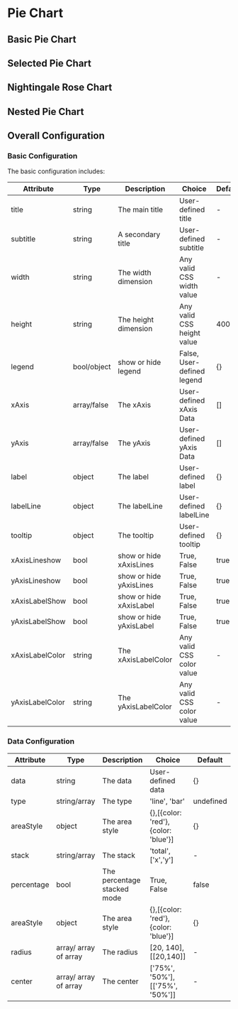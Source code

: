 <script defers>

const Basic_Pie = {
    code: `const getOption = () => {
    return {
        type: 'pie',
        data: {
            'Referer of a Websit': [
                { value: 1048, name: 'Search Engine' },
                { value: 735, name: 'Direct' },
                { value: 580, name: 'Email' },
                { value: 484, name: 'Union Ads' },
                { value: 300, name: 'Video Ads' }
            ],
        },
	}
};
return getOption;`
};

const selected_Pie = {
    code: `const getOption = () => {
    return {
        type: 'pie',
        data: {
            'Referer of a Websit': [
                { value: 1048, name: 'Search Engine' },
                { value: 735, name: 'Direct' },
                { value: 580, name: 'Email' },
                { value: 484, name: 'Union Ads' },
                { value: 300, name: 'Video Ads' }
            ],
        },
        selectedMode: "single", // "multiple"
	}
};
return getOption;`
};

const Nightingale = {
    code: `const getOption = () => {
    return {
        type: 'pie',
        data: {
            'Rose': [
                { value: 40, name: 'rose 1' },
                { value: 33, name: 'rose 2' },
                { value: 28, name: 'rose 3' },
                { value: 22, name: 'rose 4' },
                { value: 20, name: 'rose 5' },
                { value: 15, name: 'rose 6' },
                { value: 12, name: 'rose 7' },
                { value: 10, name: 'rose 8' }
            ],
            'Rose2': [
                { value: 30, name: 'rose 1' },
                { value: 28, name: 'rose 2' },
                { value: 26, name: 'rose 3' },
                { value: 24, name: 'rose 4' },
                { value: 22, name: 'rose 5' },
                { value: 20, name: 'rose 6' },
                { value: 18, name: 'rose 7' },
                { value: 16, name: 'rose 8' }
            ]
        },
        roseType: 'area',
        radius: [20, 140],
        center: [['75%', '50%'],['25%', '50%']],
        overrides:{
              toolbox: {
                show: true,
                feature: {
                mark: { show: true },
                dataView: { show: true, readOnly: false },
                restore: { show: true },
                saveAsImage: { show: true }
                }
            },
        }
	}
};
return getOption;`
};


const Nested_Pie = {
    code: `const getOption = () => {
    return {
        type: 'pie',
        data: {
            'Access From 2': [
                { value: 1048, name: 'Baidu' },
                { value: 335, name: 'Direct' },
                { value: 310, name: 'Email' },
                { value: 251, name: 'Google' },
                { value: 234, name: 'Union Ads' },
                { value: 147, name: 'Bing' },
                { value: 135, name: 'Video Ads' },
                { value: 102, name: 'Others' }
            ],
            'Access From': [
                { value: 1548, name: 'Search Engine' },
                { value: 775, name: 'Direct' },
                { value: 679, name: 'Marketing', selected: true }
            ],
        },
        legend: {
            data: [
                'Email',
                'Union Ads',
                'Video Ads',
                'Baidu',
                'Google',
                'Bing',
                'Others'
            ],
            orient: 'horizontal',
        },
        radius: [['45%', '60%'],[0, '30%']],
        label: [
            {
                formatter: '{a|{a}}{abg|}\\n{hr|}\\n  {b|{b}：}{c}  {per|{d}%}  ',
                backgroundColor: '#F6F8FC',
                borderColor: '#8C8D8E',
                borderWidth: 1,
                borderRadius: 4,
                rich: {
                    a: {
                        color: '#6E7079',
                        lineHeight: 22,
                        align: 'center'
                    },
                    hr: {
                        borderColor: '#8C8D8E',
                        width: '100%',
                        borderWidth: 1,
                        height: 0
                    },
                    b: {
                        color: '#4C5058',
                        fontSize: 14,
                        fontWeight: 'bold',
                        lineHeight: 33
                    },
                    per: {
                        color: '#fff',
                        backgroundColor: '#4C5058',
                        padding: [3, 4],
                        borderRadius: 4
                    }
                }
            },
            {
                position: 'inner',
                fontSize: 14
            },
        ]
	}
};
return getOption;`
};



const ex1 = new $visualify.LiveEditor(Basic_Pie).mount('#ex1');
const ex2 = new $visualify.LiveEditor(selected_Pie).mount('#ex2');
const ex3 = new $visualify.LiveEditor(Nightingale).mount('#ex3');
const ex4 = new $visualify.LiveEditor(Nested_Pie).mount('#ex4');
</script>

# Pie Chart

## Basic Pie Chart

<div id="ex1"></div>

## Selected Pie Chart

<div id="ex2"></div>

## Nightingale Rose Chart

<div id="ex3"></div>

## Nested Pie Chart

<div id="ex4"></div>

## Overall Configuration

### Basic Configuration

The basic configuration includes:

| Attribute       | Type        | Description             | Choice                     | Default |
| --------------- | ----------- | ----------------------- | -------------------------- | ------- |
| title           | string      | The main title          | User-defined title         | -       |
| subtitle        | string      | A secondary title       | User-defined subtitle      | -       |
| width           | string      | The width dimension     | Any valid CSS width value  | -       |
| height          | string      | The height dimension    | Any valid CSS height value | 400px   |
| legend          | bool/object | show or hide legend     | False, User-defined legend | {}      |
| xAxis           | array/false | The xAxis               | User-defined xAxis Data    | []      |
| yAxis           | array/false | The yAxis               | User-defined yAxis Data    | []      |
| label           | object      | The label               | User-defined label         | {}      |
| labelLine       | object      | The labelLine           | User-defined labelLine     | {}      |
| tooltip         | object      | The tooltip             | User-defined tooltip       | {}      |
| xAxisLineshow   | bool        | show or hide xAxisLines | True, False                | true    |
| yAxisLineshow   | bool        | show or hide yAxisLines | True, False                | true    |
| xAxisLabelShow  | bool        | show or hide xAxisLabel | True, False                | true    |
| yAxisLabelShow  | bool        | show or hide yAxisLabel | True, False                | true    |
| xAxisLabelColor | string      | The xAxisLabelColor     | Any valid CSS color value  | -       |
| yAxisLabelColor | string      | The yAxisLabelColor     | Any valid CSS color value  | -       |

### Data Configuration

| Attribute  | Type                  | Description                 | Choice                              | Default   |
| ---------- | --------------------- | --------------------------- | ----------------------------------- | --------- |
| data       | string                | The data                    | User-defined data                   | {}        |
| type       | string/array          | The type                    | 'line', 'bar'                       | undefined |
| areaStyle  | object                | The area style              | {},[{color: 'red'},{color: 'blue'}] | {}        |
| stack      | string/array          | The stack                   | 'total',['x','y']                   | -         |
| percentage | bool                  | The percentage stacked mode | True, False                         | false     |
| areaStyle  | object                | The area style              | {},[{color: 'red'},{color: 'blue'}] | {}        |
| radius     | array/ array of array | The radius                  | [20, 140], [[20,140]]               | -         |
| center     | array/ array of array | The center                  | ['75%', '50%'], [['75%', '50%']]    | -         |
